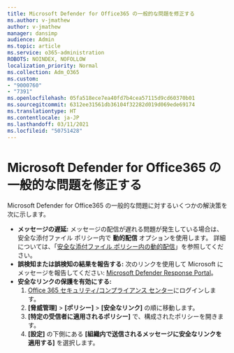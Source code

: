 ```yaml
---
title: Microsoft Defender for Office365 の一般的な問題を修正する
ms.author: v-jmathew
author: v-jmathew
manager: dansimp
audience: Admin
ms.topic: article
ms.service: o365-administration
ROBOTS: NOINDEX, NOFOLLOW
localization_priority: Normal
ms.collection: Adm_O365
ms.custom:
- "9000760"
- "7391"
ms.openlocfilehash: 05fa518ece7ea40fd7b4cea57115d9cd60370b01
ms.sourcegitcommit: 6312ee31561db36104f32282d019d069ede69174
ms.translationtype: HT
ms.contentlocale: ja-JP
ms.lasthandoff: 03/11/2021
ms.locfileid: "50751428"
---
```

# <a name="fix-common-problems-with-microsoft-defender-for-office-365"></a>Microsoft Defender for Office365 の一般的な問題を修正する

Microsoft Defender for Office365 の一般的な問題に対するいくつかの解決策を次に示します。

- **メッセージの遅延:** メッセージの配信が遅れる問題が発生している場合は、安全な添付ファイル ポリシー内で **動的配信** オプションを使用します。 詳細については、「[安全な添付ファイル ポリシー内の動的配信](https://go.microsoft.com/fwlink/?linkid=2094106)」を参照してください。
- **誤検知または誤検知の結果を報告する:** 次のリンクを使用して Microsoft にメッセージを報告してください: [Microsoft Defender Response Portal](https://go.microsoft.com/fwlink/?linkid=2092835)。
- **安全なリンクの保護を有効にする:**
    1. [Office 365 セキュリティ/コンプライアンス センター](https://go.microsoft.com/fwlink/p/?linkid=2077143)にログインします。
    2. **[脅威管理]** > **[ポリシー]** > **[安全なリンク]** の順に移動します。
    3. **[特定の受信者に適用されるポリシー]** で、構成されたポリシーを開きます。
    4. **[設定]** の下側にある **[組織内で送信されるメッセージに安全なリンクを適用する]** を選択します。
